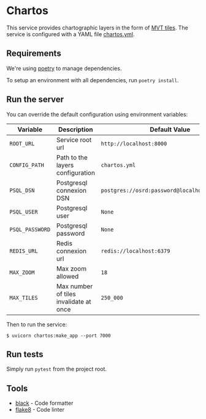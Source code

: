 # Chartos

This service provides chartographic layers in the form of [MVT tiles](https://gdal.org/drivers/vector/mvt.html). The service is configured with a YAML file [chartos.yml](chartos.yml).

## Requirements

We're using [poetry](https://poetry.eustace.io/) to manage dependencies.

To setup an environment with all dependencies, run `poetry install`.

## Run the server

You can override the default configuration using environment variables:

| Variable        | Description                                    | Default Value                                  |
| --------------- | ---------------------------------------------- | ---------------------------------------------- |
| `ROOT_URL`      | Service root url                               | `http://localhost:8000`                        |
| `CONFIG_PATH`   | Path to the layers configuration               | `chartos.yml`                                  |
| `PSQL_DSN`      | Postgresql connexion DSN                       | `postgres://osrd:password@localhost:5432/osrd` |
| `PSQL_USER`     | Postgresql user                                | `None`                                         |
| `PSQL_PASSWORD` | Postgresql password                            | `None`                                         |
| `REDIS_URL`     | Redis connexion url                            | `redis://localhost:6379`                       |
| `MAX_ZOOM`      | Max zoom allowed                               | `18`                                           |
| `MAX_TILES`     | Max number of tiles invalidate at once         | `250_000`                                      |

Then to run the service:
```shell
$ uvicorn chartos:make_app --port 7000
```

## Run tests

Simply run `pytest` from the project root.

## Tools

- [black](https://black.readthedocs.io/en/stable/) - Code formatter
- [flake8](https://flake8.readthedocs.io/en/latest/) - Code linter
